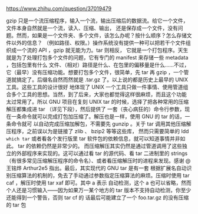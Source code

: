 
https://www.zhihu.com/question/37019479



gzip 只是一个流压缩程序，输入一个流，输出压缩后的数据流。给它一个文件，文件本身自然就是一个流，读入、压缩、输出，
还是保存成一个文件，没有问题。然而，如果是一个文件夹、多个文件，该怎么办呢？按什么顺序？怎么存储文件以外的信息？
（例如路径、权限。）操作系统没有提供一种可以把若干个文件组织成一个流的 API ，gzip 就无能为力。tar 则相反，
它就是一个打包程序。天生就是为了处理打包多个文件的问题，它有专门的 manifest 来存储一些 metadata ，包括包里有什么
文件、（相对）路径是什么、在包里的偏移量是什么……不过，它（最早）没有压缩功能。想要打包多个文件，很简单，先 tar 
再 gzip ，一个管道就搞定了。后缀名自然而然就是 .tar.gz 了。以上说的都是历史上最早的 UNIX 工具。这些工具的设计很好
地体现了 UNIX 一个工具只做一件事情、使用管道组合多个工具的思想。当然，到了后来，大家也都觉得这样很麻烦，而且这个功能
太过常用了。所以 GNU 项目在复刻 UNIX tar 的时候，选择了把各种常用的压缩解压都集成进 tar （详见下段），然后提供了
一套（丧心病狂的）命令行参数，现在一条命令就可以完成打包加压缩了。解压也是一样，使用 GNU 的 tar 的话，一条命令就可
以自动完成压缩加解包，不需要先 gunzip 。关于 tar 调用其他压缩解压程序，之前误以为是链接了 zlib 、 bzip2 等等这些库，
然而只需要简单的 ldd `which tar` 或者看各个发行版里 tar 软件包的依赖信息，就可以知道事情并非如此。 tar 的依赖仍然是非常少的。
而压缩解压其实仍然是通过管道调用了这些独立的外部程序来实现的。这可以通过看 tar 的源代码、看 tar 二进制里的 strings 
（有很多常见压缩解压程序的命令名）、或者看压缩解压时的进程来发现。感谢 @王铭烨 Arthur2e5 指出。最后，其实现代的 GNU tar 是有一套
根据扩展名自动识别压缩算法的机制的，免去了手动通过参数指定压缩算法的麻烦。压缩时使用 tar caf ，解压时使用 tar xaf 即可。其中 a 表示
自动检测，这个 a 也可以省略，然而个人还是习惯输入——因为如果万一某个地方的 tar 版本不支持自动检测，你至少还能得到一个警告，否则 tar cf 的
话最后可能建立了一个 foo.tar.gz 的没有压缩的 tar 包